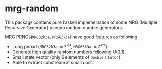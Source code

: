 # mrg-random
This package contains pure haskell implementation of some
MRG (Multiple Recursive Generator) pseudo random number generators.

MRG PRNGs(`MRG32k3a`, `MRG63k3a`) have good features as following.

  * Long period (`MRG32k3a`: ≈ 2¹⁹¹, `MRG63k3a`: ≈ 2³⁷⁷).
  * Generate high quality random numbers following U(0,1).
  * Small state vector (only 6 elements of `Double` / `Int64`).
  * Able to extract substream at small cost.

